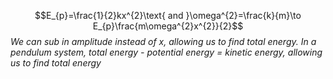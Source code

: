 $$E_{p}=\frac{1}{2}kx^{2}\text{ and }\omega^{2}=\frac{k}{m}\to E_{p}\frac{m\omega^{2}x^{2}}{2}$$
*We can sub in amplitude instead of x, allowing us to find total energy. In a pendulum system, total energy - potential energy = kinetic energy, allowing us to find total energy*